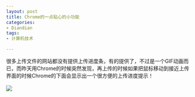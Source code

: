 ```yaml
---
layout: post
title: Chrome的一点贴心的小功能
categories:
- Diandian
tags:
- 计算机技术

---
```

很多上传文件的网站都没有提供上传进度条，有的提供了，不过是一个GIF动画而已，而昨天用Chrome的时候突然发现，再上传的时候如果把鼠标移动到接近上传界面的时候Chrome的下面会显示出一个很方便的上传进度提示！
<br />
<br />
<img src="http://m2.img.srcdd.com/farm5/d/2012/0627/10/2D81A00A54D0E795D77D86F9500FD6BB_B500_900_479_292.PNG" />